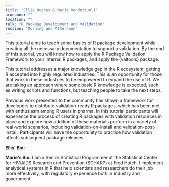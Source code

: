 ```yaml
---
title: "Ellis Hughes & Marie Vendettuoli"
pronouns: ""
location: ""
talk: "R Package Development and Validation"
session: "Morning and Afternoon"
---
```


This tutorial aims to teach some basics of R package development while creating all the necessary documentation to support a validation. By the end of this tutorial, you will know how to apply the R Package Validation Framework to your internal R packages, and apply the {valtools} package.

This tutorial addresses a major knowledge gap in the R ecosystem: getting R accepted into highly regulated industries. This is an opportunity for those that work in these industries to be empowered to expand the use of R. We are taking an approach where some basic R knowledge is expected, such as writing scripts and functions, but teaching people to take the next steps.

Previous work presented to the community has shown a framework for developers to distribute validation-ready R packages, which has been met with enthusiasm among R users in pharma. In this tutorial participants will experience the process of creating R packages with validation resources in place and explore how addition of these materials perform in a variety of real-world scenarios, including validation-on-install and validation-post-install. Participants will have the opportunity to practice how validation affects subsequent package releases.

__Ellis' Bio:__ 

__Marie's Bio:__ I am a Senior Statistical Programmer at the Statistical Center for HIV/AIDS Research and Prevention (SCHARP) at Fred Hutch. I implement analytical systems in R that help scientists and researchers do their job more effectively, with regulatory experience both in industry and government.
